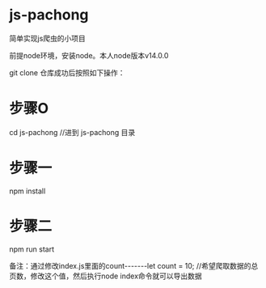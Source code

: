 # js-pachong
简单实现js爬虫的小项目

前提node环境，安装node。本人node版本v14.0.0


git clone 仓库成功后按照如下操作：

# 步骤O  
cd js-pachong                  //进到 js-pachong 目录

# 步骤一
npm install

# 步骤二
npm run start

备注：通过修改index.js里面的count-------let count  = 10;
//希望爬取数据的总页数，修改这个值，然后执行node index命令就可以导出数据